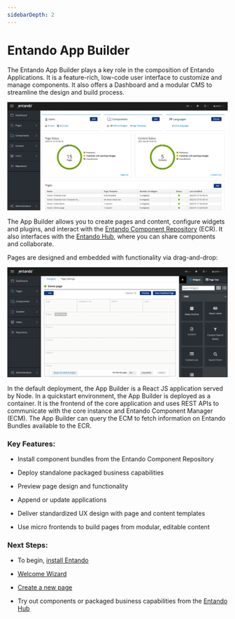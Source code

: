 ```yaml
---
sidebarDepth: 2
---
```


# Entando App Builder

The Entando App Builder plays a key role in the composition of Entando Applications. It is a feature-rich, low-code user interface to customize and manage components. It also offers a Dashboard and a modular CMS to streamline the design and build process. 

![app-builder](./img/app-builder.png)

The App Builder allows you to create pages and content, configure widgets and plugins, and interact with the [Entando Component Repository](ecr-overview.md) (ECR). It also interfaces with the [Entando Hub](https://hub.entando.com), where you can share components and collaborate. 

Pages are designed and embedded with functionality via drag-and-drop:

![page-design](./img/page-design.png)

In the default deployment, the App Builder is a React JS application served by Node. In a quickstart environment, the App Builder is deployed as a container. It is the frontend of the core application and uses REST APIs to communicate with the core instance and Entando Component Manager (ECM). The App Builder can query the ECM to fetch information on Entando Bundles available to the ECR.

### Key Features:


* Install component bundles from the Entando Component Repository

* Deploy standalone packaged business capabilities

* Preview page design and functionality

* Append or update applications

* Deliver standardized UX design with page and content templates 

* Use micro frontends to build pages from modular, editable content


### Next Steps:

* To begin, [install Entando](../getting-started/README.md#automatic-install)

* [Welcome Wizard](./welcome-wizard.md)

* [Create a new page](../../tutorials/compose/page-management.md)

* Try out components or packaged business capabilities from the [Entando Hub](https://hub.entando.com)
